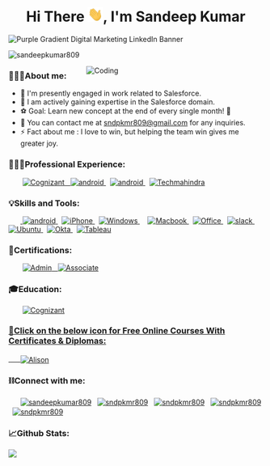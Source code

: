 <h1 align="center">Hi There <img src="https://raw.githubusercontent.com/ABSphreak/ABSphreak/master/gifs/Hi.gif" width="30px">, I'm Sandeep Kumar </h1>

![Purple Gradient Digital Marketing LinkedIn Banner](https://github.com/sandeepkumar809/sandeepkumar809/assets/144663783/bdd84c05-3ced-4509-b178-c48eec8f3b4c)


<p align="left"> <img src="https://komarev.com/ghpvc/?username=sandeepkumar809&label=Profile%20views&color=0e75b6&style=flat" alt="sandeepkumar809" /> </p>
<img align="right" alt="Coding" width="350" src="https://matlensilver.com/wp-content/uploads/2021/07/IT-Staffing.gif">


<h3 align="left">🙋🏻‍♂️About me:</h3>

- 🔭 I'm presently engaged in work related to Salesforce.
- 🧠 I am actively gaining expertise in the Salesforce domain.
- ⚽ Goal: Learn new concept at the end of every single month! 📖
- 📩 You can contact me at sndpkmr809@gmail.com for any inquiries.
- ⚡ Fact about me : I love to win, but helping the team win gives me greater joy.

<h3 align="left">🧑🏻‍💼Professional Experience:</h3>
<p align="left"> &nbsp;&nbsp;&nbsp;&nbsp;&nbsp;&nbsp; <a href="https://www.cognizant.com/in/en" target="_blank" rel="noreferrer"> <img src="https://upload.wikimedia.org/wikipedia/commons/thumb/5/5b/Cognizant%27s_logo.svg/1920px-Cognizant%27s_logo.svg.png" alt="Cognizant" width="70" height="40"/> &nbsp; </a> <a href="https://www.wipro.com" target="_blank" rel="noreferrer"> <img src="https://upload.wikimedia.org/wikipedia/commons/a/a0/Wipro_Primary_Logo_Color_RGB.svg" alt="android" width="45" height="45"/> </a> &nbsp;  </a> <a href="https://www.salesforce.com/in/" target="_blank" rel="noreferrer"> <img src="https://upload.wikimedia.org/wikipedia/commons/thumb/f/f9/Salesforce.com_logo.svg/1280px-Salesforce.com_logo.svg.png" alt="android" width="60" height="40"/> </a> &nbsp;  </a> <a href="https://www.techmahindra.com/en-in/" target="_blank" rel="noreferrer"> <img src="https://upload.wikimedia.org/wikipedia/commons/5/5e/Logo-True-Colors-original.png" alt="Techmahindra" width="80" height="40"/> </a> </a>
</p>

<h3 align="left">💡Skills and Tools:</h3>
<p align="left"> &nbsp;&nbsp;&nbsp;&nbsp;&nbsp;&nbsp;<a href="https://www.android.com/intl/en_in/" target="_blank" rel="noreferrer"> <img src="https://i.gifer.com/origin/18/18fd194d08e48e519ccdc11ffb7e1cfb_w200.webp" alt="android" width="40" height="70"/> </a> &nbsp; <a href="https://www.apple.com/in/iphone/" target="_blank" rel="noreferrer"> <img src="https://media.tenor.com/kE38PD4IDHEAAAAi/iphone.gifg" alt="iPhone" width="40" height="70"/> </a> &nbsp; <a href="https://www.microsoft.com/en-us/windows?r=1" target="_blank" rel="noreferrer"> <img src="https://i.makeagif.com/media/4-03-2017/SWY3Dp.gif" alt="Windows" width="60" height="50"/> </a> &nbsp; </a> &nbsp; <a href="https://www.apple.com/in/" target="_blank" rel="noreferrer"> <img src="https://i.gifer.com/origin/34/340ef8832c41d5509846cbe64169d41a_w200.webp" alt="Macbook" width="70" height="50"/> </a> &nbsp; <a href="https://www.office.com/" target="_blank" rel="noreferrer"> <img src="https://i.gifer.com/origin/43/43ca822c096b64adb2bf509435db5eeb_w200.webp" alt="Office" width="60" height="50"/> </a> &nbsp; <a href="https://slack.com/intl/en-in" target="_blank" rel="noreferrer"> <img src="https://i.giphy.com/media/cbaWwtGmJuYrs6Lh5r/giphy.webp" alt="slack" width="50" height="50"/> </a> &nbsp; <a href="https://ubuntu.com//" target="_blank" rel="noreferrer"> <img src="https://media.tenor.com/dI5VBBluwKYAAAAC/linux-ubuntu.gif" alt="Ubuntu" width="60" height="50"/> </a> &nbsp; </a> <a href="https://www.okta.com/" target="_blank" rel="noreferrer"> <img src="https://image.pngaaa.com/168/4937168-middle.png" alt="Okta" width="80" height="50"/> </a> &nbsp; </a> <a href="https://www.tableau.com/" target="_blank" rel="noreferrer"> <img src="https://upload.wikimedia.org/wikipedia/en/thumb/0/06/Tableau_logo.svg/375px-Tableau_logo.svg.png?20200509180027" alt="Tableau" width="120" height="50"/> </a> </p> </a> </p> 

<h3 align="left">🏅Certifications:</h3>
<p align="left">&nbsp;&nbsp;&nbsp;&nbsp;&nbsp;&nbsp; <a href="https://trailhead.salesforce.com/" target="_blank" rel="noreferrer"> <img src="https://developer.salesforce.com/resources2/certification-site/images/Certifications-logo/Administrator.png" alt="Admin" width="75" height="75"/> &nbsp;  </a> <a href="https://trailhead.salesforce.com" target="_blank" rel="noreferrer"> <img src="https://developer.salesforce.com/resources2/certification-site/images/Certifications-logo/Associate.png" alt="Associate" width="75" height="75"/> </a> </p> 

<h3 align="left">🎓Education:</h3>
<p align="left">&nbsp;&nbsp;&nbsp;&nbsp;&nbsp;&nbsp; <a href="https://www.bhavansvc.ac.in/" target="_blank" rel="noreferrer"> <img src="https://www.bhavansvc.ac.in/img/bvc.png" alt="Cognizant" width="140" height="80"/> </p> 

<h3 align="left">🚨Click on the below icon for Free Online Courses With Certificates & Diplomas:</h3>
&nbsp;&nbsp;&nbsp;&nbsp;&nbsp;&nbsp;<a href="https://alison.com/?utm_source=alison_user&utm_medium=affiliates&utm_campaign=27687669" target="blank"><img align="center" src="https://cdn01.alison-static.net/public/html/site/img/header/alison-free-courses.svg" alt="Alison" height="40" width="120" /></a>  </a>  </p> 

<h3 align="left">⛓️Connect with me:</h3>
<p align="left">
&nbsp;&nbsp;&nbsp;&nbsp;&nbsp;&nbsp;<a href="https://linkedin.com/in/sandeepkumar809" target="blank"><img align="center" src="https://raw.githubusercontent.com/rahuldkjain/github-profile-readme-generator/master/src/images/icons/Social/linked-in-alt.svg" alt="sandeepkumar809" height="40" width="40" /></a> &nbsp;
<a href="https://fb.com/sndpkmr809" target="blank"><img align="center" src="https://raw.githubusercontent.com/rahuldkjain/github-profile-readme-generator/master/src/images/icons/Social/facebook.svg" alt="sndpkmr809" height="40" width="40" /></a> &nbsp;
<a href="https://instagram.com/sndpkmr809" target="blank"><img align="center" src="https://raw.githubusercontent.com/rahuldkjain/github-profile-readme-generator/master/src/images/icons/Social/instagram.svg" alt="sndpkmr809" height="40" width="40" /></a> &nbsp;
<a href="https://www.youtube.com/channel/UCdgIM-NEVJ30HRNhwRY2t4Q" target="blank"><img align="center" src="https://raw.githubusercontent.com/rahuldkjain/github-profile-readme-generator/master/src/images/icons/Social/youtube.svg" alt="sndpkmr809" height="50" width="50" /></a> &nbsp;
<a href="https://wa.me/+919542181245" target="blank"><img align="center" src="https://p7.hiclipart.com/preview/922/489/218/whatsapp-icon-logo-whatsapp-logo-png.jpg" alt="sndpkmr809" height="40" width="40" /></a> &nbsp;
</p>

<h3 align="left">📈Github Stats:</h3> 
<p align="left">
<a href="https://github.com/sandeepkumar809">
<img align="left" src="https://github-readme-stats.vercel.app/api?username=sandeepkumar809&count_private=true&show_icons=true&theme=white" />
</a> </a> </p>


